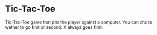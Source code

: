 # Tic-Tac-Toe

Tic-Tac-Toe game that pits the player against a computer. You can chose wether
 to go first or second. X always goes first.
